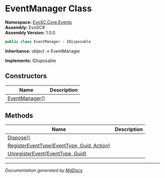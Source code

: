 ﻿<!--  
  <auto-generated>   
    The contents of this file were generated by a tool.  
    Changes to this file may be list if the file is regenerated  
  </auto-generated>   
-->

# EventManager Class

**Namespace:** [EvoSC.Core.Events](../index.md)  
**Assembly:** EvoSC\#  
**Assembly Version:** 1.0.0

```csharp
public class EventManager : IDisposable
```

**Inheritance:** object → EventManager

**Implements:** IDisposable

## Constructors

| Name                                    | Description |
| --------------------------------------- | ----------- |
| [EventManager()](constructors/index.md) |             |

## Methods

| Name                                                                       | Description |
| -------------------------------------------------------------------------- | ----------- |
| [Dispose()](methods/Dispose.md)                                            |             |
| [RegisterEventType(EventType, Guid, Action)](methods/RegisterEventType.md) |             |
| [UnregisterEvent(EventType, Guid)](methods/UnregisterEvent.md)             |             |

___

*Documentation generated by [MdDocs](https://github.com/ap0llo/mddocs)*
